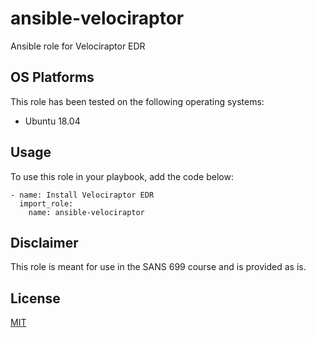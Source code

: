 # ansible-velociraptor
Ansible role for Velociraptor EDR

## OS Platforms

This role has been tested on the following operating systems:

- Ubuntu 18.04

## Usage

To use this role in your playbook, add the code below:

```
- name: Install Velociraptor EDR
  import_role:
    name: ansible-velociraptor
```

## Disclaimer

This role is meant for use in the SANS 699 course and is provided as is.

## License

[MIT](LICENSE)